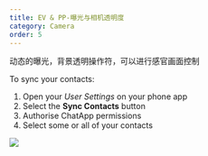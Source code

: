```yaml
---
title: EV & PP-曝光与相机透明度
category: Camera
order: 5
---
```


动态的曝光，背景透明操作符，可以进行感官画面控制

> 

To sync your contacts:

1. Open your *User Settings* on your phone app
2. Select the **Sync Contacts** button
3. Authorise ChatApp permissions
4. Select some or all of your contacts

![](//placehold.it/800x600)
